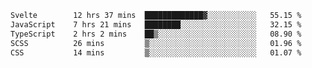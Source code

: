  <!--START_SECTION:waka-->

```txt
Svelte        12 hrs 37 mins  █████████████▓░░░░░░░░░░░   55.15 %
JavaScript    7 hrs 21 mins   ████████░░░░░░░░░░░░░░░░░   32.15 %
TypeScript    2 hrs 2 mins    ██▒░░░░░░░░░░░░░░░░░░░░░░   08.90 %
SCSS          26 mins         ▒░░░░░░░░░░░░░░░░░░░░░░░░   01.96 %
CSS           14 mins         ▒░░░░░░░░░░░░░░░░░░░░░░░░   01.07 %
```

<!--END_SECTION:waka-->
